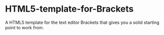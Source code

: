 # HTML5-template-for-Brackets
A HTML5 template for the text editor Brackets that gives you a solid starting point to work from.
